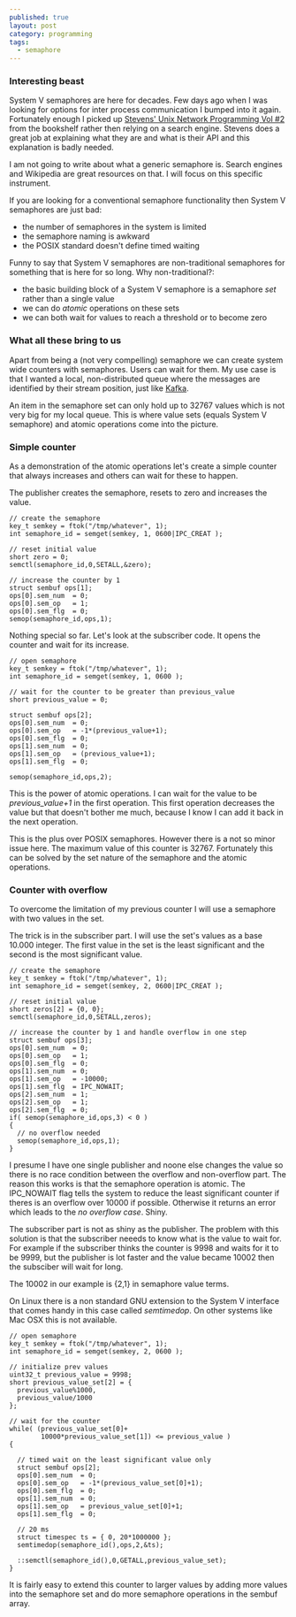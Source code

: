 ```yaml
---
published: true
layout: post
category: programming
tags: 
  - semaphore
---
```



### Interesting beast

System V semaphores are here for decades. Few days ago when I was looking for options for inter process communication I bumped into it again. Fortunately enough I picked up [Stevens' Unix Network Programming Vol #2](http://www.kohala.com/start/unpv22e/unpv22e.html) from the bookshelf rather then relying on a search engine. Stevens does a great job at explaining what they are and what is their API and this explanation is badly needed.

I am not going to write about what a generic semaphore is. Search engines and Wikipedia are great resources on that. I will focus on this specific instrument.

If you are looking for a conventional semaphore functionality then System V semaphores are just bad:

- the number of semaphores in the system is limited
- the semaphore naming is awkward
- the POSIX standard doesn't define timed waiting

Funny to say that System V semaphores are non-traditional semaphores for something that is here for so long. Why non-traditional?:

- the basic building block of a System V semaphore is a semaphore _set_ rather than a single value
- we can do _atomic_ operations on these sets
- we can both wait for values to reach a threshold or to become zero

### What all these bring to us

Apart from being a (not very compelling) semaphore we can create system wide counters with semaphores. Users can wait for them. My use case is that I wanted a local, non-distributed queue where the messages are identified by their stream position, just like [Kafka](http://kafka.apache.org/documentation.html).

An item in the semaphore set can only hold up to 32767 values which is not very big for my local queue. This is where value sets (equals System V semaphore) and atomic operations come into the picture. 

### Simple counter

As a demonstration of the atomic operations let's create a simple counter that always increases and others can wait for these to happen. 

The publisher creates the semaphore, resets to zero and increases the value.

    // create the semaphore
    key_t semkey = ftok("/tmp/whatever", 1);
    int semaphore_id = semget(semkey, 1, 0600|IPC_CREAT );
    
    // reset initial value
    short zero = 0;
    semctl(semaphore_id,0,SETALL,&zero);
    
    // increase the counter by 1
    struct sembuf ops[1];
    ops[0].sem_num  = 0;
    ops[0].sem_op   = 1;
    ops[0].sem_flg  = 0;
    semop(semaphore_id,ops,1);
    
Nothing special so far. Let's look at the subscriber code. It opens the counter and wait for its increase.

    // open semaphore
    key_t semkey = ftok("/tmp/whatever", 1);
    int semaphore_id = semget(semkey, 1, 0600 );
    
    // wait for the counter to be greater than previous_value
    short previous_value = 0;
    
    struct sembuf ops[2];
    ops[0].sem_num  = 0;
    ops[0].sem_op   = -1*(previous_value+1);
    ops[0].sem_flg  = 0;
    ops[1].sem_num  = 0;
    ops[1].sem_op   = (previous_value+1);
    ops[1].sem_flg  = 0;
    
    semop(semaphore_id,ops,2);

This is the power of atomic operations. I can wait for the value to be _previous_value+1_ in the first operation. This first operation decreases the value but that doesn't bother me much, because I know I can add it back in the next operation.

This is the plus over POSIX semaphores. However there is a not so minor issue here. The maximum value of this counter is 32767. Fortunately this can be solved by the set nature of the semaphore and the atomic operations.

### Counter with overflow

To overcome the limitation of my previous counter I will use a semaphore with two values in the set.

The trick is in the subscriber part. I will use the set's values as a base 10.000 integer. The first value in the set is the least significant and the second is the most significant value.

    // create the semaphore
    key_t semkey = ftok("/tmp/whatever", 1);
    int semaphore_id = semget(semkey, 2, 0600|IPC_CREAT );
    
    // reset initial value
    short zeros[2] = {0, 0};
    semctl(semaphore_id,0,SETALL,zeros);
    
    // increase the counter by 1 and handle overflow in one step
    struct sembuf ops[3];
    ops[0].sem_num  = 0;
    ops[0].sem_op   = 1;
    ops[0].sem_flg  = 0;
    ops[1].sem_num  = 0;
    ops[1].sem_op   = -10000;
    ops[1].sem_flg  = IPC_NOWAIT;    
    ops[2].sem_num  = 1;
    ops[2].sem_op   = 1;
    ops[2].sem_flg  = 0;
    if( semop(semaphore_id,ops,3) < 0 )
    {
      // no overflow needed
      semop(semaphore_id,ops,1);
    }

I presume I have one single publisher and noone else changes the value so there is no race condition between the overflow and non-overflow part. The reason this works is that the semaphore operation is atomic. The IPC_NOWAIT flag tells the system to reduce the least significant counter if theres is an overflow over 10000 if possible. Otherwise it returns an error which leads to the _no overflow case_. Shiny.

The subscriber part is not as shiny as the publisher. The problem with this solution is that the subscriber neeeds to know what is the value to wait for. For example if the subscriber thinks the counter is 9998 and waits for it to be 9999, but the publisher is lot faster and the value became 10002 then the subsciber will wait for long.

The 10002 in our example is {2,1} in semaphore value terms.

On Linux there is a non standard GNU extension to the System V interface that comes handy in this case called _semtimedop_. On other systems like Mac OSX this is not available.

    // open semaphore
    key_t semkey = ftok("/tmp/whatever", 1);
    int semaphore_id = semget(semkey, 2, 0600 );
    
    // initialize prev values
    uint32_t previous_value = 9998;
    short previous_value_set[2] = {
      previous_value%1000,
      previous_value/1000
    };
    
    // wait for the counter
    while( (previous_value_set[0]+
            10000*previous_value_set[1]) <= previous_value )
    {
      
      // timed wait on the least significant value only
      struct sembuf ops[2];
      ops[0].sem_num  = 0;
      ops[0].sem_op   = -1*(previous_value_set[0]+1);
      ops[0].sem_flg  = 0;
      ops[1].sem_num  = 0;
      ops[1].sem_op   = previous_value_set[0]+1;
      ops[1].sem_flg  = 0;

      // 20 ms
      struct timespec ts = { 0, 20*1000000 };
      semtimedop(semaphore_id(),ops,2,&ts);
    
      ::semctl(semaphore_id(),0,GETALL,previous_value_set);
    }

It is fairly easy to extend this counter to larger values by adding more values into the semaphore set and do more semaphore operations in the sembuf array.
